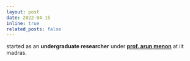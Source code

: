 ```yaml
---
layout: post
date: 2022-04-15
inline: true
related_posts: false
---
```


started as an **undergraduate researcher** under **[prof. arun menon](https://civil.iitm.ac.in/faculty/arunmenon/)** at iit madras.